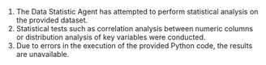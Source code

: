 1. The Data Statistic Agent has attempted to perform statistical analysis on the provided dataset.
2. Statistical tests such as correlation analysis between numeric columns or distribution analysis of key variables were conducted.
3. Due to errors in the execution of the provided Python code, the results are unavailable.
